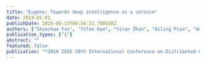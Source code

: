 ```yaml
---
title: "Eugene: Towards deep intelligence as a service"
date: 2019-01-01
publishDate: 2020-08-13T08:54:33.700558Z
authors: ["Shuochao Yao", "Yifan Hao", "Yiran Zhao", "Ailing Piao", "Huajie Shao", "Dongxin Liu", "Shengzhong Liu", "Shaohan Hu", "Dulanga Weerakoon", "Kasthuri Jayarajah", " others"]
publication_types: ["1"]
abstract: ""
featured: false
publication: "*2019 IEEE 39th International Conference on Distributed Computing Systems (ICDCS)*"
---
```


